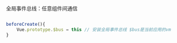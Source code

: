 全局事件总线：任意组件间通信

```javascript

beforeCreate(){
    Vue.prototype.$bus = this // 安装全局事件总线 $bus是当前应用的vm
}
```
